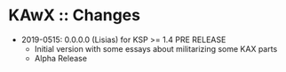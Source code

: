 # KAwX :: Changes

* 2019-0515: 0.0.0.0 (Lisias) for KSP >= 1.4 PRE RELEASE
	+ Initial version with some essays about militarizing some KAX parts
	+ Alpha Release
